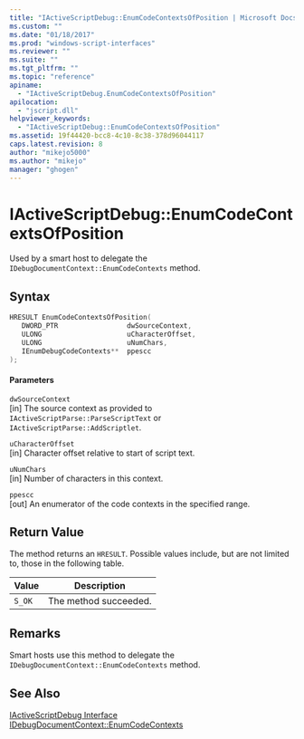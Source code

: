 ```yaml
---
title: "IActiveScriptDebug::EnumCodeContextsOfPosition | Microsoft Docs"
ms.custom: ""
ms.date: "01/18/2017"
ms.prod: "windows-script-interfaces"
ms.reviewer: ""
ms.suite: ""
ms.tgt_pltfrm: ""
ms.topic: "reference"
apiname: 
  - "IActiveScriptDebug.EnumCodeContextsOfPosition"
apilocation: 
  - "jscript.dll"
helpviewer_keywords: 
  - "IActiveScriptDebug::EnumCodeContextsOfPosition"
ms.assetid: 19f44420-bcc8-4c10-8c38-378d96044117
caps.latest.revision: 8
author: "mikejo5000"
ms.author: "mikejo"
manager: "ghogen"
---
```

# IActiveScriptDebug::EnumCodeContextsOfPosition
Used by a smart host to delegate the `IDebugDocumentContext::EnumCodeContexts` method.  
  
## Syntax  
  
```cpp
HRESULT EnumCodeContextsOfPosition(  
   DWORD_PTR                 dwSourceContext,  
   ULONG                     uCharacterOffset,  
   ULONG                     uNumChars,  
   IEnumDebugCodeContexts**  ppescc  
);  
```  
  
#### Parameters  
 `dwSourceContext`  
 [in] The source context as provided to `IActiveScriptParse::ParseScriptText` or `IActiveScriptParse::AddScriptlet`.  
  
 `uCharacterOffset`  
 [in] Character offset relative to start of script text.  
  
 `uNumChars`  
 [in] Number of characters in this context.  
  
 `ppescc`  
 [out] An enumerator of the code contexts in the specified range.  
  
## Return Value  
 The method returns an `HRESULT`. Possible values include, but are not limited to, those in the following table.  
  
|Value|Description|  
|-----------|-----------------|  
|`S_OK`|The method succeeded.|  
  
## Remarks  
 Smart hosts use this method to delegate the `IDebugDocumentContext::EnumCodeContexts` method.  
  
## See Also  
 [IActiveScriptDebug Interface](../../winscript/reference/iactivescriptdebug-interface.md)   
 [IDebugDocumentContext::EnumCodeContexts](../../winscript/reference/idebugdocumentcontext-enumcodecontexts.md)